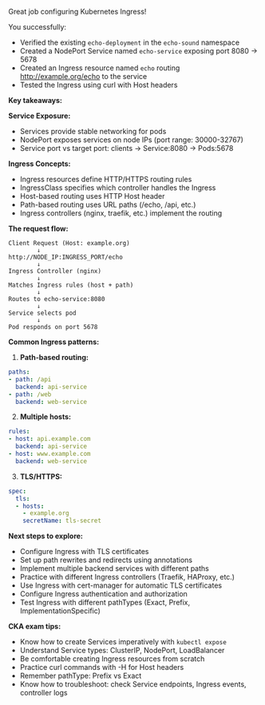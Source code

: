 Great job configuring Kubernetes Ingress!

You successfully:
- Verified the existing `echo-deployment` in the `echo-sound` namespace
- Created a NodePort Service named `echo-service` exposing port 8080 → 5678
- Created an Ingress resource named `echo` routing http://example.org/echo to the service
- Tested the Ingress using curl with Host headers

**Key takeaways:**

**Service Exposure:**
- Services provide stable networking for pods
- NodePort exposes services on node IPs (port range: 30000-32767)
- Service port vs target port: clients → Service:8080 → Pods:5678

**Ingress Concepts:**
- Ingress resources define HTTP/HTTPS routing rules
- IngressClass specifies which controller handles the Ingress
- Host-based routing uses HTTP Host header
- Path-based routing uses URL paths (/echo, /api, etc.)
- Ingress controllers (nginx, traefik, etc.) implement the routing

**The request flow:**
```
Client Request (Host: example.org)
        ↓
http://NODE_IP:INGRESS_PORT/echo
        ↓
Ingress Controller (nginx)
        ↓
Matches Ingress rules (host + path)
        ↓
Routes to echo-service:8080
        ↓
Service selects pod
        ↓
Pod responds on port 5678
```

**Common Ingress patterns:**

1. **Path-based routing:**
```yaml
paths:
- path: /api
  backend: api-service
- path: /web
  backend: web-service
```

2. **Multiple hosts:**
```yaml
rules:
- host: api.example.com
  backend: api-service
- host: www.example.com
  backend: web-service
```

3. **TLS/HTTPS:**
```yaml
spec:
  tls:
  - hosts:
    - example.org
    secretName: tls-secret
```

**Next steps to explore:**
- Configure Ingress with TLS certificates
- Set up path rewrites and redirects using annotations
- Implement multiple backend services with different paths
- Practice with different Ingress controllers (Traefik, HAProxy, etc.)
- Use Ingress with cert-manager for automatic TLS certificates
- Configure Ingress authentication and authorization
- Test Ingress with different pathTypes (Exact, Prefix, ImplementationSpecific)

**CKA exam tips:**
- Know how to create Services imperatively with `kubectl expose`
- Understand Service types: ClusterIP, NodePort, LoadBalancer
- Be comfortable creating Ingress resources from scratch
- Practice curl commands with -H for Host headers
- Remember pathType: Prefix vs Exact
- Know how to troubleshoot: check Service endpoints, Ingress events, controller logs
